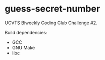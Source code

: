 # guess-secret-number
UCVTS Biweekly Coding Club Challenge #2. 

Build dependencies:
  + GCC
  + GNU Make
  + libc
